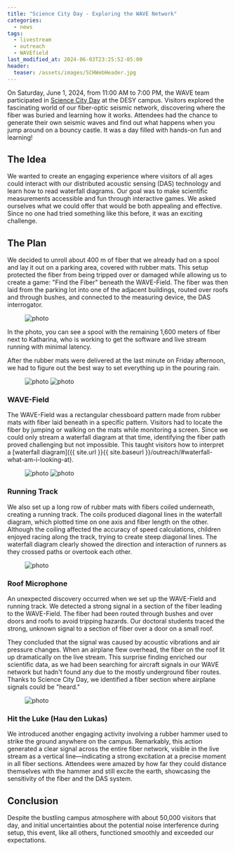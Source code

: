 ```yaml
---
title: "Science City Day - Exploring the WAVE Network"
categories:
  - news
tags:
  - livestream
  - outreach
  - WAVEfield
last_modified_at: 2024-06-03T23:25:52-05:00
header:
  teaser: /assets/images/SCHWebHeader.jpg
---
```



On Saturday, June 1, 2024, from 11:00 AM to 7:00 PM, the WAVE team participated in [Science City Day](https://www.sciencecityday.de/programm/wave-field-huepfburg/) at the DESY campus. Visitors explored the fascinating world of our fiber-optic seismic network, discovering where the fiber was buried and learning how it works. Attendees had the chance to generate their own seismic waves and find out what happens when you jump around on a bouncy castle. It was a day filled with hands-on fun and learning! 

## The Idea

We wanted to create an engaging experience where visitors of all ages could interact with our distributed acoustic sensing (DAS) technology and learn how to read waterfall diagrams. Our goal was to make scientific measurements accessible and fun through interactive games. We asked ourselves what we could offer that would be both appealing and effective. Since no one had tried something like this before, it was an exciting challenge.

## The Plan

We decided to unroll about 400 m of fiber that we already had on a spool and lay it out on a parking area, covered with rubber mats.
 This setup protected the fiber from being tripped over or damaged while allowing us to create a game: "Find the Fiber" beneath the WAVE-Field.
The fiber was then laid from the parking lot into one of the adjacent buildings, routed over roofs and through bushes, and connected to the measuring device, the DAS interrogator. 

<figure style="width: 75%" class="align-center">
  <img src="{{ site.url }}{{ site.baseurl }}/assets/images/WAVE-field_DAS.jpg" alt="photo">
</figure> 


In the photo, you can see a spool with the remaining 1,600 meters of fiber next to Katharina, who is working to get the software and live stream running with minimal latency.

After the rubber mats were delivered at the last minute on Friday afternoon, we had to figure out the best way to set everything up in the pouring rain.

<figure class="half">
  <img src="{{ site.url }}{{ site.baseurl }}/assets/images/WAVE-field_setup.jpeg" alt="photo">
  <img src="{{ site.url }}{{ site.baseurl }}/assets/images/WAVE-field_mats.jpeg" alt="photo">
</figure>

### WAVE-Field

The WAVE-Field was a rectangular chessboard pattern made from rubber mats with fiber laid beneath in a specific pattern. Visitors had to locate the fiber by jumping or walking on the mats while monitoring a screen. Since we could only stream a waterfall diagram at that time, identifying the fiber path proved challenging but not impossible. This taught visitors how to interpret a [waterfall diagram]({{ site.url }}{{ site.baseurl }}/outreach/#waterfall-what-am-i-looking-at).


<figure class="half">
  <img src="{{ site.url }}{{ site.baseurl }}/assets/images/WAVE-field.jpeg" alt="photo">
  <img src="{{ site.url }}{{ site.baseurl }}/assets/images/WAVE-field_running.jpeg" alt="photo">
</figure>


### Running Track
We also set up a long row of rubber mats with fibers coiled underneath, creating a running track. The coils produced diagonal lines in the waterfall diagram, which plotted time on one axis and fiber length on the other. Although the coiling affected the accuracy of speed calculations, children enjoyed racing along the track, trying to create steep diagonal lines. The waterfall diagram clearly showed the direction and interaction of runners as they crossed paths or overtook each other.

<figure style="width: 500px" class="align-center">
  <img src="{{ site.url }}{{ site.baseurl }}/assets/images/WAVE-field_micro.jpeg" alt="photo">
</figure> 

### Roof Microphone

An unexpected discovery occurred when we set up the WAVE-Field and running track. We detected a strong signal in a section of the fiber leading to the WAVE-Field. The fiber had been routed through bushes and over doors and roofs to avoid tripping hazards. Our doctoral students traced the strong, unknown signal to a section of fiber over a door on a small roof. 



They concluded that the signal was caused by acoustic vibrations and air pressure changes. When an airplane flew overhead, the fiber on the roof lit up dramatically on the live stream. This surprise finding enriched our scientific data, as we had been searching for aircraft signals in our WAVE network but hadn't found any due to the mostly underground fiber routes. Thanks to Science City Day, we identified a fiber section where airplane signals could be "heard."

<figure class="align-center">
  <img src="{{ site.url }}{{ site.baseurl }}/assets/images/WAVE-field_screen.png" alt="photo">
</figure> 

### Hit the Luke (Hau den Lukas)

We introduced another engaging activity involving a rubber hammer used to strike the ground anywhere on the campus. Remarkably, this action generated a clear signal across the entire fiber network, visible in the live stream as a vertical line—indicating a strong excitation at a precise moment in all fiber sections. Attendees were amazed by how far they could distance themselves with the hammer and still excite the earth, showcasing the sensitivity of the fiber and the DAS system. 


## Conclusion

Despite the bustling campus atmosphere with about 50,000 visitors that day, and initial uncertainties about the potential noise interference during setup, this event, like all others, functioned smoothly and exceeded our expectations.


